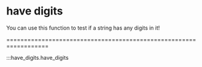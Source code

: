 # have digits

You can use this function to test if a string has any digits in it!

==================================================================

:::have_digits.have_digits